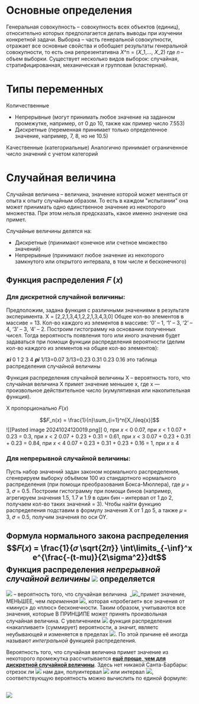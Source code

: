 
# Основные определения

Генеральная совокупность – совокупность всех объектов (единиц), относительно которых
предполагается делать выводы при изучении конкретной задачи.
Выборка – часть генеральной совокупности, отражает все основные свойства и обобщает
результаты генеральной совокупности, то есть она репрезентативна
𝑋^n = (𝑋_1,…, 𝑋_2)
где 𝑛 – объем выборки.
Существует несколько видов выборок: случайная, стратифицированная, механическая и
групповая (кластерная).

# Типы переменных

Количественные
- Непрерывные (могут принимать любое значение на заданном промежутке, например, от 0 до 10, также как пример число 7.553)
- Дискретные (переменная принимает только определенное значение, например, 7, 8, но не 10.5)

Качественные (категориальные)
Аналогично принимает ограниченное число значений с учетом категорий

# Случайная величина

Случайная величина – величина, значение которой может меняться от опыта к опыту случайным образом.
То есть в каждом "испытании" она может принимать одно единственное значение из некоторого множества. При этом нельзя предсказать, какое именно значение она примет.

Случайные величины делятся на:
- Дискретные (принимают конечное или счетное множество значений)
- Непрерывные (принимают любое значение из некоторого замкнутого или открытого интервала, в том числе и бесконечного)
## Функция распределения 𝐹 (𝑥)

### Для дискретной случайной величины:
Предположим, задана функция с различными значениями в результате эксперимента.
X = [2,2,1,3,4,1,2,2,1,3,4,3,0]
Общее кол-во элементов в массиве = 13. Кол-во каждого из элементов в массиве: ‘0’ – 1, ‘1’ – 3, ‘2’ – 4, ‘3’ – 3, ‘4’ – 2.
Построим гистограмму на основании полученных чисел.
Тогда вероятность появления того или иного значения будет задаваться при помощи функции распределения вероятности (делим кол-во каждого из элементов на общее кол-во элементов):

𝒙𝒊 0 1 2 3 4
𝒑𝒊 1/13=0.07 3/13=0.23 0.31 0.23 0.16
это таблица распределения случайной величины

Функция распределения случайной величины X – вероятность того, что случайная
величина X примет значение меньшее х, где х — произвольное действительное
число (кумулятивная или накопительная функция).

X пропорционально 𝐹(𝑥)

$$𝐹_n(𝑥) = \frac{1}{n}\sum_{i=1}^n[X_i\leq{x}]$$
![[Pasted image 20241024120019.png]]
0, при 𝑥 < 0
0.07, при 𝑥 < 1
0.07 + 0.23 = 0.3, при 𝑥 < 2
0.07 + 0.23 + 0.31 = 0.61, при 𝑥 < 3
0.07 + 0.23 + 0.31 + 0.23 = 0.84, при 𝑥 < 4
0.07 + 0.23 + 0.31 + 0.23 + 0.16 = 1, при 𝑥 ≥ 4

### Для непрерывной случайной величины:
Пусть набор значений задан законом нормального распределения, сгенерируем выборку объёмом 100 из стандартного нормального распределения (при помощи
преобразования Бокса-Мюллера), где 𝜇 = 3, 𝜎 = 0.5.
Построим гистограмму при помощи бинов (например, агрегируем значения 1.5, 1.7 и 1.9 в один бин – интервал от 1 до 2, получаем кол-во таких значений = 3).
Чтобы найти функцию распределения подставим в формулу значения X от 1 до 5, а также 𝜇 = 3, 𝜎 = 0.5, получим значения по оси OY.

Формула нормального закона распределения
$$𝐹(𝑥) = \frac{1}{𝜎 \sqrt{2𝜋}} \int\limits_{-\inf}^x e^{\frac{-(t-mu)}{2\sigma^2}}dt$$**Функция распределения** _непрерывной случайной величины_ _![](http://mathprofi.ru/t/nepreryvnaya_sluchaynaya_velichina_clip_image002.gif)_ определяется
---
![](http://mathprofi.ru/t/nepreryvnaya_sluchaynaya_velichina_clip_image004.gif) – вероятность того, что случайная величина  _![](http://mathprofi.ru/t/nepreryvnaya_sluchaynaya_velichina_clip_image002_0000.gif)_примет значение, МЕНЬШЕЕ, чем _переменная_ ![](http://mathprofi.ru/t/nepreryvnaya_sluchaynaya_velichina_clip_image006.gif), которая «пробегает» все значения от «минус» до «плюс» бесконечности. Таким образом, учитываются все значения, которые В ПРИНЦИПЕ может принять произвольная случайная величина. С увеличением ![](http://mathprofi.ru/t/nepreryvnaya_sluchaynaya_velichina_clip_image006_0000.gif) функция распределения «накапливает» (суммирует) вероятности, а значит, являетс неубывающей и изменяется в пределах ![](http://mathprofi.ru/t/nepreryvnaya_sluchaynaya_velichina_clip_image008.gif). По этой причине её иногда называют _интегральной_ функцией распределения.

Вероятность того, что случайная величина примет значение из некоторого промежутка рассчитывается [**ещё проще**, **чем для дискретной случайной величины**](http://mathprofi.ru/funkcia_raspredeleniya_dsv.html). Здесь нет никакой Санта-Барбары: отрезок ли ![](http://mathprofi.ru/t/nepreryvnaya_sluchaynaya_velichina_clip_image029.gif) нам дан, полуинтервал ![](http://mathprofi.ru/t/nepreryvnaya_sluchaynaya_velichina_clip_image031.gif) или интервал ![](http://mathprofi.ru/t/nepreryvnaya_sluchaynaya_velichina_clip_image033.gif), соответствующую вероятность можно вычислить по единой формуле:

![](http://mathprofi.ru/t/nepreryvnaya_sluchaynaya_velichina_clip_image035.gif)
---

